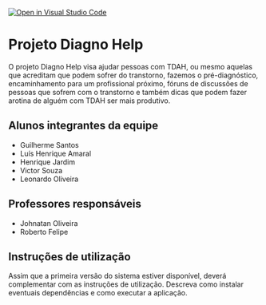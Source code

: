[![Open in Visual Studio Code](https://classroom.github.com/assets/open-in-vscode-c66648af7eb3fe8bc4f294546bfd86ef473780cde1dea487d3c4ff354943c9ae.svg)](https://classroom.github.com/online_ide?assignment_repo_id=7672463&assignment_repo_type=AssignmentRepo)
# Projeto Diagno Help
O projeto Diagno Help visa ajudar pessoas com TDAH, ou mesmo aquelas que acreditam que podem sofrer do transtorno, fazemos o pré-diagnóstico, encaminhamento para um profissional próximo, fóruns de discussões de pessoas que sofrem com o transtorno e também dicas que podem fazer arotina de alguém com TDAH ser mais produtivo.

## Alunos integrantes da equipe

* Guilherme Santos
* Luís Henrique Amaral
* Henrique Jardim
* Victor Souza
* Leonardo Oliveira

## Professores responsáveis

* Johnatan Oliveira 
* Roberto Felipe

## Instruções de utilização

Assim que a primeira versão do sistema estiver disponível, deverá complementar com as instruções de utilização. Descreva como instalar eventuais dependências e como executar a aplicação.

